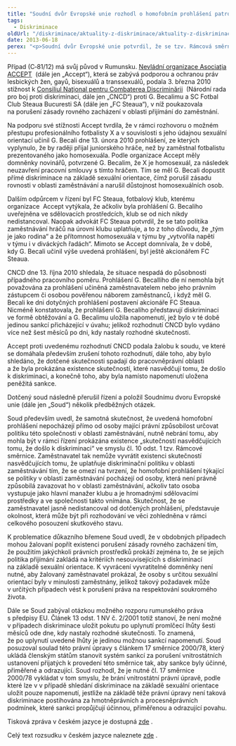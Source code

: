 ```yaml
---
title: "Soudní dvůr Evropské unie rozhodl o homofobním prohlášení patrona fotbalového klubu"
tags:
  - Diskriminace
oldUrl: "/diskriminace/aktuality-z-diskriminace/aktuality-z-diskriminace-2013/soudni-dvur-evropske-unie-rozhodl-o-homofobnim-prohlaseni-patrona-fotbaloveho-klubu/"
date: 2013-06-18
perex: "<p>Soudní dvůr Evropské unie potvrdil, že se tzv. Rámcová směrnice vztahuje i na případy, kdy patron fotbalového klubu činí homofobní prohlášení ve spojitosti s náborem fotbalistů, ačkoliv nemá právní způsobilost zavazovat nebo zastupovat klub v oblasti zaměstnávání. Dále Soud potvrdil, že taková homofobní prohlášení mohou vést k přesunu důkazního břemene. V neposlední řadě Soud vyslovil názor, že pokud při přijímání nových hráčů došlo k diskriminaci na základě sexuální orientace, není v řízení po zaměstnavateli vyžadováno podání důkazu, jehož předložením by nutně bylo porušeno právo na respektování soukromého života. </p>"
---
```


<!-- imported from the old website -->

<p class="align-blok">Případ (C‑81/12) má svůj původ v Rumunsku. <a title="Otevření do nového okna" href="http://accept-romania.ro/en/" target="_blank">Nevládní organizace Asociaţia ACCEPT</a> <img alt="" src="https://www.ochrance.cz/typo3/ext/od_linkdesc/icons/external.gif" class="od_linkdesc_icon_external" /> (dále jen „Accept“), která se zabývá podporou a ochranou práv lesbických žen, gayů, bisexuálů a transsexuálů, podala 3. března 2010 stížnost k <a title="Otevření do nového okna" href="http://www.cncd.org.ro/?language=en" target="_blank">Consiliul Naţional pentru Combaterea Discriminării</a> <img alt="" src="https://www.ochrance.cz/typo3/ext/od_linkdesc/icons/external.gif" class="od_linkdesc_icon_external" /> (Národní rada pro boj proti diskriminaci, dále jen „CNCD“) proti G. Becalimu a SC Fotbal Club Steaua Bucuresti SA (dále jen „FC Steaua“), v níž poukazovala na porušení zásady rovného zacházení v oblasti přijímání do zaměstnání.</p><p class="align-blok">Na podporu své stížnosti Accept tvrdila, že v rámci rozhovoru o možném přestupu profesionálního fotbalisty X a v souvislosti s jeho údajnou sexuální orientací učinil G. Becali dne 13. února 2010 prohlášení, ze kterých vyplynulo, že by raději přijal juniorského hráče, než by zaměstnal fotbalistu prezentovaného jako homosexuála. Podle organizace Accept měly domněnky novinářů, potvrzené G. Becalim, že X je homosexuál, za následek neuzavření pracovní smlouvy s tímto hráčem. Tím se měl G. Becali dopustit přímé diskriminace na základě sexuální orientace, čímž porušil zásadu rovnosti v oblasti zaměstnávání a narušil důstojnost homosexuálních osob.</p><p class="align-blok">Dalším odpůrcem v řízení byl FC Steaua, fotbalový klub, kterému organizace  Accept vytýkala, že ačkoliv byla prohlášení G. Becaliho uveřejněna ve sdělovacích prostředcích, klub se od nich nikdy nedistancoval. Naopak advokát FC Steaua potvrdil, že se tato politika zaměstnávání hráčů na úrovni klubu uplatňuje, a to z toho důvodu, že „tým je jako rodina“ a že přítomnost homosexuála v týmu by „vytvořila napětí v týmu i v diváckých řadách“. Mimoto se Accept domnívala, že v době, kdy G. Becali učinil výše uvedená prohlášení, byl ještě akcionářem FC Steaua.</p><p class="align-blok">CNCD dne 13. října 2010 shledala, že situace nespadá do působnosti případného pracovního poměru. Prohlášení G. Becalliho dle ní nemohla být považována za prohlášení učiněná zaměstnavatelem nebo jeho právním zástupcem či osobou pověřenou náborem zaměstnanců, i když měl G. Becali ke dni dotyčných prohlášení postavení akcionáře FC Steaua. Nicméně konstatovala, že prohlášení G. Becaliho představují diskriminaci ve formě obtěžování a G. Becalimu uložila napomenutí, jež bylo v té době jedinou sankcí přicházející v úvahu; jelikož rozhodnutí CNCD bylo vydáno více než šest měsíců po dni, kdy nastaly rozhodné skutečnosti.</p><p class="align-blok">Accept proti uvedenému rozhodnutí CNCD podala žalobu k soudu, ve které se domáhala především zrušení tohoto rozhodnutí, dále toho, aby bylo shledáno, že dotčené skutečnosti spadají do pracovněprávní oblasti a že byla prokázána existence skutečností, které nasvědčují tomu, že došlo k diskriminaci, a konečně toho, aby byla namísto napomenutí uložena peněžitá sankce.</p><p class="align-blok">Dotčený soud následně přerušil řízení a položil Soudnímu dvoru Evropské unie (dále jen „Soud“) několik předběžných otázek. </p><p class="align-blok">Soud především uvedl, že samotná skutečnost, že uvedená homofobní prohlášení nepocházejí přímo od osoby mající právní způsobilost určovat politiku této společnosti v oblasti zaměstnávání, nutně nebrání tomu, aby mohla být v rámci řízení prokázána existence „skutečností nasvědčujících tomu, že došlo k diskriminaci“ ve smyslu čl. 10 odst. 1 tzv. Rámcové směrnice. Zaměstnavatel tak nemůže vyvrátit existenci skutečností nasvědčujících tomu, že uplatňuje diskriminační politiku v oblasti zaměstnávání tím, že se omezí na tvrzení, že homofobní prohlášení týkající se politiky v oblasti zaměstnávání pocházejí od osoby, která není právně způsobilá zavazovat ho v oblasti zaměstnávání, ačkoliv tato osoba vystupuje jako hlavní manažer klubu a je hromadnými sdělovacími prostředky a ve společnosti takto vnímána. Skutečnost, že se zaměstnavatel jasně nedistancoval od dotčených prohlášení, představuje okolnost, která může být při rozhodování ve věci zohledněna v rámci celkového posouzení skutkového stavu.</p><p class="align-blok">K problematice důkazního břemene Soud uvedl, že v obdobných případech mohou žalovaní popřít existenci porušení zásady rovného zacházení tím, že použitím jakýchkoli právních prostředků prokáží zejména to, že se jejich politika přijímání zakládá na kritériích nesouvisejících s diskriminací na základě sexuální orientace. K vyvrácení vyvratitelné domněnky není nutné, aby žalovaný zaměstnavatel prokázal, že osoby s určitou sexuální orientací byly v minulosti zaměstnány, jelikož takový požadavek může v určitých případech vést k porušení práva na respektování soukromého života. </p><p class="align-blok">Dále se Soud zabýval otázkou možného rozporu rumunského práva s předpisy EU. Článek 13 odst. 1 NV č. 2/2001 totiž stanoví, že není možné v případech diskriminace uložit pokutu po uplynutí promlčecí lhůty šesti měsíců ode dne, kdy nastaly rozhodné skutečnosti. To znamená, že po uplynutí uvedené lhůty je jedinou možnou sankcí napomenutí. Soud posuzoval soulad této právní úpravy s článkem 17 směrnice 2000/78, který ukládá členským státům stanovit systém sankcí za porušení vnitrostátních ustanovení přijatých k provedení této směrnice tak, aby sankce byly účinné, přiměřené a odrazující. Soud rozhodl, že je nutné čl. 17 směrnice 2000/78 vykládat v tom smyslu, že brání vnitrostátní právní úpravě, podle které lze v v případě shledání diskriminace na základě sexuální orientace uložit pouze napomenutí, jestliže na základě téže právní úpravy není taková diskriminace postihována za hmotněprávních a procesněprávních podmínek, které sankci propůjčují účinnou, přiměřenou a odrazující povahu. </p><p>Tisková zpráva v českém jazyce je dostupná <a title="Otevření do nového okna" href="http://curia.europa.eu/jcms/upload/docs/application/pdf/2013-04/cp130052cs.pdf" target="_blank">zde</a> <img alt="" src="https://www.ochrance.cz/typo3/ext/od_linkdesc/icons/external.gif" class="od_linkdesc_icon_external" />. </p><p>Celý text rozsudku v českém jazyce naleznete <a title="Otevření do nového okna" href="http://curia.europa.eu/juris/document/document.jsf?text=&amp;docid=136785&amp;pageIndex=0&amp;doclang=cs&amp;mode=lst&amp;dir=&amp;occ=first&amp;part=1&amp;cid=209640" target="_blank">zde</a> <img alt="" src="https://www.ochrance.cz/typo3/ext/od_linkdesc/icons/external.gif" class="od_linkdesc_icon_external" />.</p>
